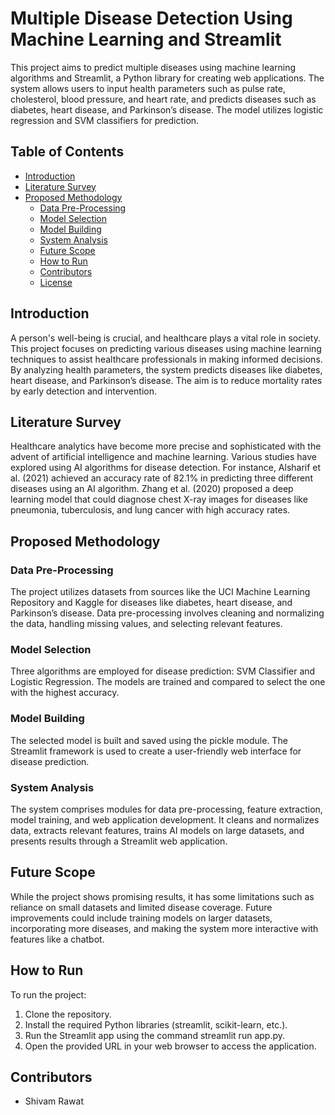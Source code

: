 # Multiple Disease Detection Using Machine Learning and Streamlit

This project aims to predict multiple diseases using machine learning algorithms and Streamlit, a Python library for creating web applications. The system allows users to input health parameters such as pulse rate, cholesterol, blood pressure, and heart rate, and predicts diseases such as diabetes, heart disease, and Parkinson’s disease. The model utilizes logistic regression and SVM classifiers for prediction.

## Table of Contents

- [Introduction](#introduction)
- [Literature Survey](#literature-survey)
- [Proposed Methodology](#proposed-methodology)
  - [Data Pre-Processing](#data-pre-processing)
  - [Model Selection](#model-selection)
  - [Model Building](#model-building)
  - [System Analysis](#system-analysis)
  - [Future Scope](#future-scope)
  - [How to Run](#how-to-run)
  - [Contributors](#contributors)
  - [License](#license)

## Introduction <a name="introduction"></a>

A person's well-being is crucial, and healthcare plays a vital role in society. This project focuses on predicting various diseases using machine learning techniques to assist healthcare professionals in making informed decisions. By analyzing health parameters, the system predicts diseases like diabetes, heart disease, and Parkinson’s disease. The aim is to reduce mortality rates by early detection and intervention.

## Literature Survey <a name="literature-survey"></a>

Healthcare analytics have become more precise and sophisticated with the advent of artificial intelligence and machine learning. Various studies have explored using AI algorithms for disease detection. For instance, Alsharif et al. (2021) achieved an accuracy rate of 82.1% in predicting three different diseases using an AI algorithm. Zhang et al. (2020) proposed a deep learning model that could diagnose chest X-ray images for diseases like pneumonia, tuberculosis, and lung cancer with high accuracy rates.

## Proposed Methodology <a name="proposed-methodology"></a>

### Data Pre-Processing <a name="data-pre-processing"></a>

The project utilizes datasets from sources like the UCI Machine Learning Repository and Kaggle for diseases like diabetes, heart disease, and Parkinson’s disease. Data pre-processing involves cleaning and normalizing the data, handling missing values, and selecting relevant features.

### Model Selection <a name="model-selection"></a>

Three algorithms are employed for disease prediction: SVM Classifier and Logistic Regression. The models are trained and compared to select the one with the highest accuracy.

### Model Building <a name="model-building"></a>

The selected model is built and saved using the pickle module. The Streamlit framework is used to create a user-friendly web interface for disease prediction.

### System Analysis <a name="system-analysis"></a>

The system comprises modules for data pre-processing, feature extraction, model training, and web application development. It cleans and normalizes data, extracts relevant features, trains AI models on large datasets, and presents results through a Streamlit web application.

## Future Scope <a name="future-scope"></a>

While the project shows promising results, it has some limitations such as reliance on small datasets and limited disease coverage. Future improvements could include training models on larger datasets, incorporating more diseases, and making the system more interactive with features like a chatbot.

## How to Run <a name="how-to-run"></a>

To run the project:

1. Clone the repository.
2. Install the required Python libraries (streamlit, scikit-learn, etc.).
3. Run the Streamlit app using the command streamlit run app.py.
4. Open the provided URL in your web browser to access the application.

## Contributors <a name="contributors"></a>

- Shivam Rawat
